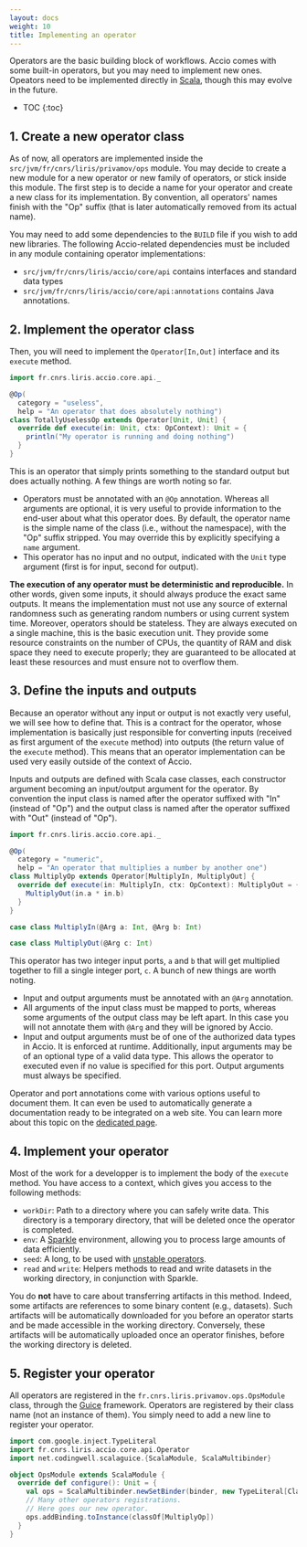 ```yaml
---
layout: docs
weight: 10
title: Implementing an operator
---
```


Operators are the basic building block of workflows.
Accio comes with some built-in operators, but you may need to implement new ones.
Opeators need to be implemented directly in [Scala](http://www.scala-lang.org), though this may evolve in the future.

* TOC
{:toc}

## 1. Create a new operator class
As of now, all operators are implemented inside the `src/jvm/fr/cnrs/liris/privamov/ops` module.
You may decide to create a new module for a new operator or new family of operators, or stick inside this module.
The first step is to decide a name for your operator and create a new class for its implementation.
By convention, all operators' names finish with the "Op" suffix (that is later automatically removed from its actual name).

You may need to add some dependencies to the `BUILD` file if you wish to add new libraries.
The following Accio-related dependencies must be included in any module containing operator implementations:

  * `src/jvm/fr/cnrs/liris/accio/core/api` contains interfaces and standard data types
  * `src/jvm/fr/cnrs/liris/accio/core/api:annotations` contains Java annotations.

## 2. Implement the operator class
Then, you will need to implement the `Operator[In,Out]` interface and its `execute` method.

```scala
import fr.cnrs.liris.accio.core.api._

@Op(
  category = "useless",
  help = "An operator that does absolutely nothing")
class TotallyUselessOp extends Operator[Unit, Unit] {
  override def execute(in: Unit, ctx: OpContext): Unit = {
    println("My operator is running and doing nothing")
  }
}
```

This is an operator that simply prints something to the standard output but does actually nothing.
A few things are worth noting so far.
  * Operators must be annotated with an `@Op` annotation.
Whereas all arguments are optional, it is very useful to provide information to the end-user about what this operator does.
By default, the operator name is the simple name of the class (i.e., without the namespace), with the "Op" suffix stripped.
You may override this by explicitly specifying a `name` argument.
  * This operator has no input and no output, indicated with the `Unit` type argument (first is for input, second for output).

**The execution of any operator must be deterministic and reproducible.**
In other words, given some inputs, it should always produce the exact same outputs.
It means the implementation must not use any source of external randomness such as generating random numbers or using current system time.
Moreover, operators should be stateless.
They are always executed on a single machine, this is the basic execution unit.
They provide some resource constraints on the number of CPUs, the quantity of RAM and disk space they need to execute properly;
they are guaranteed to be allocated at least these resources and must ensure not to overflow them.

## 3. Define the inputs and outputs
Because an operator without any input or output is not exactly very useful, we will see how to define that.
This is a contract for the operator, whose implementation is basically just responsible for converting inputs (received as first argument of the `execute` method) into outputs (the return value of the `execute` method).
This means that an operator implementation can be used very easily outside of the context of Accio.

Inputs and outputs are defined with Scala case classes, each constructor argument becoming an input/output argument for the operator.
By convention the input class is named after the operator suffixed with "In" (instead of "Op") and the output class is named after the operator suffixed with "Out" (instead of "Op").

```scala
import fr.cnrs.liris.accio.core.api._

@Op(
  category = "numeric",
  help = "An operator that multiplies a number by another one")
class MultiplyOp extends Operator[MultiplyIn, MultiplyOut] {
  override def execute(in: MultiplyIn, ctx: OpContext): MultiplyOut = {
    MultiplyOut(in.a * in.b)
  }
}

case class MultiplyIn(@Arg a: Int, @Arg b: Int)

case class MultiplyOut(@Arg c: Int)
```

This operator has two integer input ports, `a` and `b` that will get multiplied together to fill a single integer port, `c`.
A bunch of new things are worth noting.

  * Input and output arguments must be annotated with an `@Arg` annotation.
  * All arguments of the input class must be mapped to ports, whereas some arguments of the output class may be left apart.
  In this case you will not annotate them with `@Arg` and they will be ignored by Accio.
  * Input and output arguments must be of one of the authorized data types in Accio.
  It is enforced at runtime.
  Additionally, input arguments may be of an optional type of a valid data type.
  This allows the operator to executed even if no value is specified for this port.
  Output arguments must always be specified.

Operator and port annotations come with various options useful to document them.
It can even be used to automatically generate a documentation ready to be integrated on a web site.
You can learn more about this topic on the [dedicated page](documenting-operators.html).

## 4. Implement your operator
Most of the work for a developper is to implement the body of the `execute` method.
You have access to a context, which gives you access to the following methods:

  * `workDir`: Path to a directory where you can safely write data.
  This directory is a temporary directory, that will be deleted once the operator is completed.
  * `env`: A [Sparkle](sparkle.html) environment, allowing you to process large amounts of data efficiently.
  * `seed`: A long, to be used with [unstable operators](#working-with-randomness).
  * `read` and `write`: Helpers methods to read and write datasets in the working directory, in conjunction with Sparkle.

You do **not** have to care about transferring artifacts in this method.
Indeed, some artifacts are references to some binary content (e.g., datasets).
Such artifacts will be automatically downloaded for you before an operator starts and be made accessible in the working directory.
Conversely, these artifacts will be automatically uploaded once an operator finishes, before the working directory is deleted.

## 5. Register your operator
All operators are registered in the `fr.cnrs.liris.privamov.ops.OpsModule` class, through the [Guice](https://github.com/google/guice) framework.
Operators are registered by their class name (not an instance of them).
You simply need to add a new line to register your operator.

```scala
import com.google.inject.TypeLiteral
import fr.cnrs.liris.accio.core.api.Operator
import net.codingwell.scalaguice.{ScalaModule, ScalaMultibinder}

object OpsModule extends ScalaModule {
  override def configure(): Unit = {
    val ops = ScalaMultibinder.newSetBinder(binder, new TypeLiteral[Class[_ <: Operator[_, _]]] {})
    // Many other operators registrations.
    // Here goes our new operator.
    ops.addBinding.toInstance(classOf[MultiplyOp])
  }
}
```

